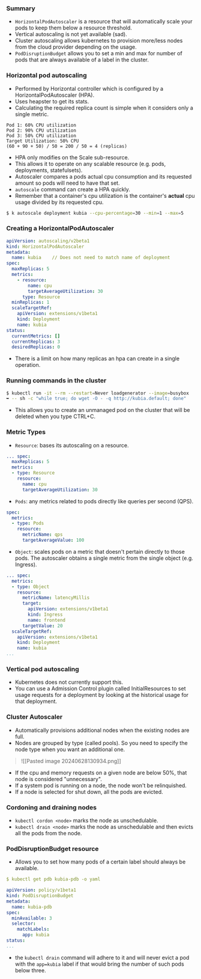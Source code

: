 ### Summary
- `HorizontalPodAutoscaler` is a resource that will automatically scale your pods to keep them below a resource threshold.
- Vertical autoscaling is not yet available (sad).
- Cluster autoscaling allows kubernetes to provision more/less nodes from the cloud provider depending on the usage.
- `PodDisruptionBudget` allows you to set a min and max for number of pods that are always available of a label in the cluster.
### Horizontal pod autoscaling
- Performed by Horizontal controller which is configured by a HorizontalPodAutoscaler (HPA).
- Uses heapster to get its stats.
- Calculating the required replica count is simple when it considers only a single metric.

```ad-example
Pod 1: 60% CPU utilization
Pod 2: 90% CPU utilization
Pod 3: 50% CPU utilization
Target Utilization: 50% CPU
(60 + 90 + 50) / 50 = 200 / 50 = 4 (replicas)
```

- HPA only modifies on the Scale sub-resource.
- This allows it to operate on any scalable resource (e.g. pods, deployments, statefulsets).
- Autoscaler compares a pods actual cpu consumption and its requested amount so pods will need to have that set.
- `autoscale` command can create a HPA quickly.
- Remember that a container's cpu utilization is the container's **actual** cpu usage divided by its requested cpu.

```bash
$ k autoscale deployment kubia --cpu-percentage=30 --min=1 --max=5
```

### Creating a HorizontalPodAutoscaler

```yaml
apiVersion: autoscaling/v2beta1
kind: HorizontalPodAutoscaler
metadata:
  name: kubia    // Does not need to match name of deployment
spec:
  maxReplicas: 5
  metrics:
    - resource:
        name: cpu
        targetAverageUtilization: 30
      type: Resource
  minReplicas: 1
  scaleTargetRef:
    apiVersion: extensions/v1beta1
    kind: Deployment
    name: kubia
status:
  currentMetrics: []
  currentReplicas: 3
  desiredReplicas: 0
```

- There is a limit on how many replicas an hpa can create in a single operation.
### Running commands in the cluster

```bash
$ kubectl run -it --rm --restart=Never loadgenerator --image=busybox
➥ -- sh -c "while true; do wget -O - -q http://kubia.default; done"
```

- This allows you to create an unmanaged pod on the cluster that will be deleted when you type CTRL+C.

### Metric Types
- `Resource`: bases its autoscaling on a resource.

```yaml
... spec:
  maxReplicas: 5
  metrics:
  - type: Resource
	resource:
      name: cpu
      targetAverageUtilization: 30
```

- `Pods`: any metrics related to pods directly like queries per second (QPS).

```yaml
spec:
  metrics:
  - type: Pods
	resource:
      metricName: qps
      targetAverageValue: 100
```

- `Object`: scales pods on a metric that doesn't pertain directly to those pods. The autoscaler obtains a single metric from the single object (e.g. Ingress).

```yaml
... spec:
  metrics:
  - type: Object
    resource:
      metricName: latencyMillis
      target:
        apiVersion: extensions/v1beta1
        kind: Ingress
        name: frontend
      targetValue: 20
  scaleTargetRef:
    apiVersion: extensions/v1beta1
    kind: Deployment
    name: kubia
...
```

### Vertical pod autoscaling
- Kubernetes does not currently support this.
- You can use a Admission Control plugin called InitialResources to set usage requests for a deployment by looking at the historical usage for that deployment.

### Cluster Autoscaler
- Automatically provisions additional nodes when the existing nodes are full.
- Nodes are grouped by type (called pools). So you need to specify the node type when you want an additional one.

>![[Pasted image 20240628130934.png]]


- If the cpu and memory requests on a given node are below 50%, that node is considered "unnecessary".
- If a system pod is running on a node, the node won't be relinquished.
- If a node is selected for shut down, all the pods are evicted.

### Cordoning and draining nodes
- `kubectl cordon <node>` marks the node as unschedulable.
- `kubectl drain <node>` marks the node as unschedulable and then evicts all the pods from the node.

### PodDisruptionBudget resource
- Allows you to set how many pods of a certain label should always be available.

```yaml
$ kubectl get pdb kubia-pdb -o yaml

apiVersion: policy/v1beta1
kind: PodDisruptionBudget
metadata:
  name: kubia-pdb
spec:
  minAvailable: 3
  selector:
    matchLabels:
      app: kubia
status:
...
```

- the `kubectl drain` command will adhere to it and will never evict a pod with the `app=kubia` label if that would bring the number of such pods below three.